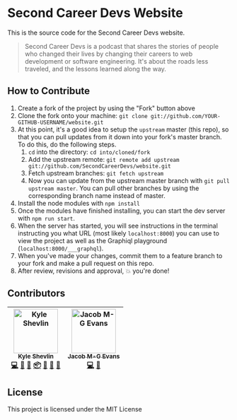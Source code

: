 # Second Career Devs Website

This is the source code for the Second Career Devs website.

> Second Career Devs is a podcast that shares the stories of people who changed their lives by changing their careers to web development or software engineering. It's about the roads less traveled, and the lessons learned along the way.

## How to Contribute

1. Create a fork of the project by using the "Fork" button above
2. Clone the fork onto your machine: `git clone git://github.com/YOUR-GITHUB-USERNAME/website.git`
3. At this point, it's a good idea to setup the `upstream` master (this repo), so that you can pull updates from it down into your fork's master branch. To do this, do the following steps.
   1. `cd` into the directory: `cd into/cloned/fork`
   2. Add the upstream remote: `git remote add upstream git://github.com/SecondCareerDevs/website.git`
   3. Fetch upstream branches: `git fetch upstream`
   4. Now you can update from the upstream master branch with `git pull upstream master`. You can pull other branches by using the corresponding branch name instead of master.
4. Install the node modules with `npm install`
5. Once the modules have finished installing, you can start the dev server with `npm run start`.
6. When the server has started, you will see instructions in the terminal instructing you what URL (most likely `localhost:8000`) you can use to view the project as well as the Graphiql playground (`localhost:8000/___graphql`).
7. When you've made your changes, commit them to a feature branch to your fork and make a pull request on this repo.
8. After review, revisions and approval, 💥 you're done!

## Contributors

<!-- ALL-CONTRIBUTORS-LIST:START - Do not remove or modify this section -->
<!-- prettier-ignore -->
| [<img src="https://avatars2.githubusercontent.com/u/4333144?v=4" width="100px;" alt="Kyle Shevlin"/><br /><sub><b>Kyle Shevlin</b></sub>](https://kyleshevlin.com)<br />[💻](https://github.com/SecondCareerDevs/website/commits?author=kyleshevlin "Code") [🎨](#design-kyleshevlin "Design") [🤔](#ideas-kyleshevlin "Ideas, Planning, & Feedback") [📦](#platform-kyleshevlin "Packaging/porting to new platform") [💬](#question-kyleshevlin "Answering Questions") [👀](#review-kyleshevlin "Reviewed Pull Requests") [📢](#talk-kyleshevlin "Talks") | [<img src="https://avatars1.githubusercontent.com/u/27247160?v=4" width="100px;" alt="Jacob M-G Evans"/><br /><sub><b>Jacob M-G Evans</b></sub>](https://www.linkedin.com/in/jacob-m-g-evans/)<br />[💻](https://github.com/SecondCareerDevs/website/commits?author=JacobMGEvans "Code") [📖](https://github.com/SecondCareerDevs/website/commits?author=JacobMGEvans "Documentation") |
| :--------------------------------------------------------------------------------------------------------------------------------------------------------------------------------------------------------------------------------------------------------------------------------------------------------------------------------------------------------------------------------------------------------------------------------------------------------------------------------------------------------------------------------------------------------: | :------------------------------------------------------------------------------------------------------------------------------------------------------------------------------------------------------------------------------------------------------------------------------------------------------------------------------------------------------------------------------------: |
<!-- ALL-CONTRIBUTORS-LIST:END -->

## License

This project is licensed under the MIT License
